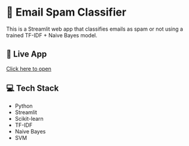 # 📧 Email Spam Classifier

This is a Streamlit web app that classifies emails as spam or not using a trained TF-IDF + Naive Bayes model.

## 🚀 Live App
[Click here to open](https://spamclassification-8gjaqcxobsnpmrke7wvymb.streamlit.app) 

## 💻 Tech Stack
- Python
- Streamlit
- Scikit-learn
- TF-IDF
- Naive Bayes
- SVM
